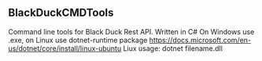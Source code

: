 <h2>BlackDuckCMDTools</h2>  

Command line tools for Black Duck Rest API. Written in C#
On Windows use .exe, on Linux use dotnet-runtime package https://docs.microsoft.com/en-us/dotnet/core/install/linux-ubuntu
Liux usage: dotnet filename.dll
